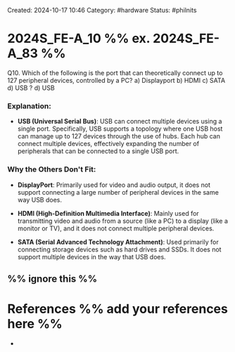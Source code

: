 Created: 2024-10-17 10:46
Category: #hardware
Status: #philnits



# 2024S_FE-A_10 %% ex. 2024S_FE-A_83 %%

Q10. Which of the following is the port that can theoretically connect up to 127 peripheral devices, controlled by a PC?
a) Displayport 
b) HDMI 
c) SATA 
d) USB
? 
d) USB
### Explanation:
- **USB (Universal Serial Bus)**: USB can connect multiple devices using a single port. Specifically, USB supports a topology where one USB host can manage up to 127 devices through the use of hubs. Each hub can connect multiple devices, effectively expanding the number of peripherals that can be connected to a single USB port.
### Why the Others Don't Fit:

- **DisplayPort**: Primarily used for video and audio output, it does not support connecting a large number of peripheral devices in the same way USB does.
    
- **HDMI (High-Definition Multimedia Interface)**: Mainly used for transmitting video and audio from a source (like a PC) to a display (like a monitor or TV), and it does not connect multiple peripheral devices.
    
- **SATA (Serial Advanced Technology Attachment)**: Used primarily for connecting storage devices such as hard drives and SSDs. It does not support multiple devices in the way that USB does.




%% ignore this %%
---









# References %% add your references here %%
- 